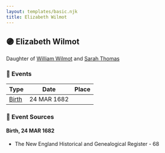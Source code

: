 ```yaml
---
layout: templates/basic.njk
title: Elizabeth Wilmot
---
```

## 🟣 Elizabeth Wilmot

Daughter of [William Wilmot](/people/4/47205976) and [Sarah Thomas](/people/2/28506175)

### 📆 Events

Type | Date | Place
------ | ------ | ------
[Birth](#event-3c9a962f-55fa-410d-82c8-646eb22a4e5e) | 24 MAR 1682 |

### 📰 Event Sources

#### <a id="event-3c9a962f-55fa-410d-82c8-646eb22a4e5e"></a> Birth, 24 MAR 1682
* The New England Historical and Genealogical Register  - 68